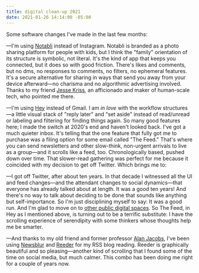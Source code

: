```yaml
---
title: digital clean-up 2021
date: 2021-01-26 14:14:00 -05:00
---
```


Some software changes I've made in the last few months:

—I'm using [Notabli](https://www.notabli.com/) instead of Instagram. Notabli is branded as a photo sharing platform for people with kids, but I think the "family" orientation of its structure is symbolic, not literal. It's the kind of app that keeps you connected, but it does so with good friction. There's likes and comments, but no dms, no responses to comments, no filters, no ephemeral features. It's a secure alternative for sharing in ways that send you away from your device afterward—no charisma and no algorithmic advertising involved. Thanks to my friend [Jesse Kriss](https://jklabs.net/), an afficionado and maker of human-scale tech, who pointed me there.

—I'm using [Hey](https://hey.com/) instead of Gmail. I am *in love* with the workflow structures—a little visual stack of "reply later" and "set aside" instead of read/unread or labeling and filtering for finding things again. So many good features here; I made the switch at 2020's end and haven't looked back. I've got a much quieter inbox. It's telling that the one feature that fully got me to purchase was a filing option for some email called "The Feed." That's where you can send newsletters and other slow-think, non-urgent arrivals to live as a group—and it scrolls like a feed, too. Chronologically based, pushed down over time. That slower-read gathering was perfect for me because it coincided with my decision to get off Twitter. Which brings me to:

—I got off Twitter, after about ten years. In that decade I witnessed all the UI and feed changes—and the attendant changes to social dynamics—that everyone has already talked about at length. It was a good ten years! And there's no way to talk about deciding to be done that sounds like anything but self-importance. So I'm just disciplining myself to say: It was a good run. And I'm glad to move on to [other public digital spaces](https://newpublic.substack.com/p/-announcing-new_-public). So The Feed, in Hey as I mentioned above, is turning out to be a terrific substitute: I have the scrolling experience of serendipity with some thinkers whose thoughts help me be smarter. 

—And thanks to my old friend and former professor [Alan Jacobs](http://ayjay.org/), I've been using [Newsblur](https://newsblur.com/) and [Reeder](https://reederapp.com/) for my RSS blog reading. Reeder is graphically beautiful and so pleasing—another kind of scrolling that I found some of the time on social media, but much calmer. This combo has been doing me right for a couple of years now.

